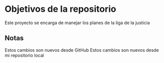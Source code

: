 # Objetivos de la repositorio

Este proyecto se encarga de manejar los planes de la liga de la justicia


## Notas
Estos cambios son nuevos desde GitHub
Estos cambios son nuevos desde mi repositorio local

